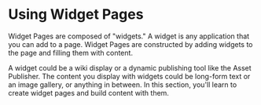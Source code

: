 # Using Widget Pages [](id=adding-applications-to-a-page)

Widget Pages are composed of "widgets." A widget is any application that you can
add to a page. Widget Pages are constructed by adding widgets to the page and
filling them with content.

A widget could be a wiki display or a dynamic publishing tool like the Asset
Publisher. The content you display with widgets could be long-form text or an
image gallery, or anything in between. In this section, you'll learn to create
widget pages and build content with them.
